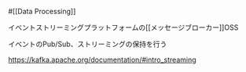 #[[Data Processing]]

イベントストリーミングプラットフォームの[[メッセージブローカー]]OSS

イベントのPub/Sub、ストリーミングの保持を行う

<https://kafka.apache.org/documentation/#intro_streaming>